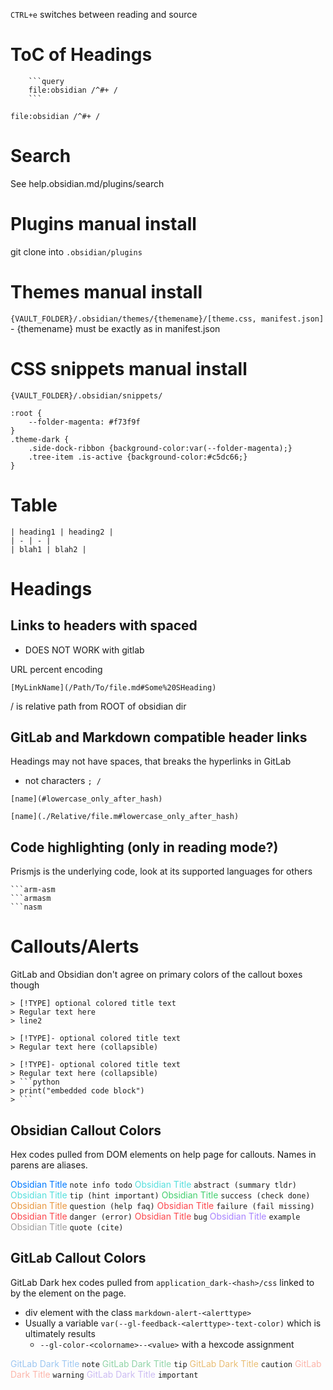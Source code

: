 
`CTRL+e` switches between reading and source
# ToC of Headings
```
	```query
	file:obsidian /^#+ /
	```
```

```query
file:obsidian /^#+ /
```

# Search
See help.obsidian.md/plugins/search

# Plugins manual install
git clone into `.obsidian/plugins`

# Themes manual install
`{VAULT_FOLDER}/.obsidian/themes/{themename}/[theme.css, manifest.json]`
	- {themename} must be exactly as in manifest.json

# CSS snippets manual install
`{VAULT_FOLDER}/.obsidian/snippets/`

```csss
:root {
	--folder-magenta: #f73f9f
}
.theme-dark {
	.side-dock-ribbon {background-color:var(--folder-magenta);}
	.tree-item .is-active {background-color:#c5dc66;}
}
```

# Table
```
| heading1 | heading2 |
| - | - |
| blah1 | blah2 |
```

# Headings
## Links to headers with spaced
- DOES NOT WORK with gitlab 

URL percent encoding
```
[MyLinkName](/Path/To/file.md#Some%20SHeading)
```

/ is relative path from ROOT of obsidian dir

## GitLab and Markdown compatible header links
Headings may not have spaces, that breaks the hyperlinks in GitLab
- not characters `; /`
```
[name](#lowercase_only_after_hash)

[name](./Relative/file.m#lowercase_only_after_hash)
```

## Code highlighting (only in reading mode?)

Prismjs is the underlying code, look at its supported languages for others

```
```arm-asm
```armasm
```nasm

```

# Callouts/Alerts

GitLab and Obsidian don't agree on primary colors of the callout boxes though

```
> [!TYPE] optional colored title text
> Regular text here
> line2

> [!TYPE]- optional colored title text
> Regular text here (collapsible)

> [!TYPE]- optional colored title text
> Regular text here (collapsible)
> ```python
> print("embedded code block")
> ```
```

## Obsidian Callout Colors
Hex codes pulled from DOM elements on help page for callouts. Names in parens are aliases.

<font color="#027aff">Obsidian Title</font> `note info todo`
<font color="#53dfdd">Obsidian Title</font> `abstract (summary tldr)`
<font color="#53dfdd">Obsidian Title</font> `tip (hint important)`
<font color="#44cf6e">Obsidian Title</font> `success (check done)`
<font color="#e9973f">Obsidian Title</font> `question (help faq)`
<font color="#fb464c">Obsidian Title</font> `failure (fail missing)`
<font color="#fb464c">Obsidian Title</font> `danger (error)`
<font color="#fb464c">Obsidian Title</font> `bug`
<font color="#a882ff">Obsidian Title</font> `example`
<font color="#9e9e9e">Obsidian Title</font> `quote (cite)`

## GitLab Callout Colors
GitLab Dark hex codes pulled from `application_dark-<hash>/css` linked to by the element on the page. 
- div element with the class `markdown-alert-<alerttype>`
- Usually a variable `var(--gl-feedback-<alerttype>-text-color)` which is ultimately results
	- `--gl-color-<colorname>--<value>` with a hexcode assignment

<font color="#9dc7f1">GitLab Dark Title</font> `note`
<font color="#91d4a8">GitLab Dark Title</font> `tip`
<font color="#e9be74">GitLab Dark Title</font> `caution`
<font color="#fcb5aa">GitLab Dark Title</font> `warning`
<font color="#cbbbf2">GitLab Dark Title</font> `important`


